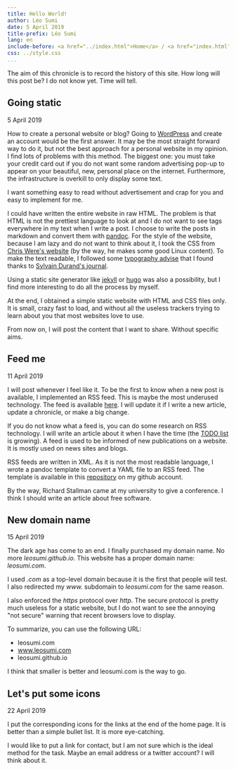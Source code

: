 ```yaml
---
title: Hello World!
author: Léo Sumi
date: 5 April 2019
title-prefix: Léo Sumi
lang: en
include-before: <a href="../index.html">Home</a> / <a href="index.html">Chronicles</a>
css: ../style.css
...
```


The aim of this chronicle is to record the history of this site. How long will this post be? I do not know yet. Time will tell.

## Going static

5 April 2019

How to create a personal website or blog? Going to [WordPress](https://wordpress.com/) and create an account would be the first answer. It may be the most straight forward way to do it, but not the best approach for a personal website in my opinion. I find lots of problems with this method. The biggest one: you must take your credit card out if you do not want some random advertising pop-up to appear on your beautiful, new, personal place on the internet. Furthermore, the infrastructure is overkill to only display some text.

I want something easy to read without advertisement and crap for you and easy to implement for me.

I could have written the entire website in raw HTML. The problem is that HTML is not the prettiest language to look at and I do not want to see tags everywhere in my text when I write a post. I choose to write the posts in markdown and convert them with [pandoc](https://pandoc.org/). For the style of the website, because I am lazy and do not want to think about it, I took the CSS from [Chris Were's website](https://chriswere.neocities.org/) (by the way, he makes some good Linux content). To make the text readable, I followed some [typography advise](http://webtypography.net/) that I found thanks to [Sylvain Durand's journal](https://www.sylvaindurand.org/).

Using a static site generator like [jekyll](https://jekyllrb.com/) or [hugo](https://gohugo.io/) was also a possibility, but I find more interesting to do all the process by myself.

At the end, I obtained a simple static website with HTML and CSS files only. It is small, crazy fast to load, and without all the useless trackers trying to learn about you that most websites love to use.

From now on, I will post the content that I want to share. Without specific aims.

## Feed me

11 April 2019

I will post whenever I feel like it. To be the first to know when a new post is available, I implemented an RSS feed. This is maybe the most underused technology. The feed is available [here](../feed.xml). I will update it if I write a new article, update a chronicle, or make a big change.

If you do not know what a feed is, you can do some research on RSS technology. I will write an article about it when I have the time (the [TODO list](../lists/todo-list.html) is growing). A feed is used to be informed of new publications on a website. It is mostly used on news sites and blogs.

RSS feeds are written in XML. As it is not the most readable language, I wrote a pandoc template to convert a YAML file to an RSS feed. The template is available in this [repository](https://github.com/leosumi/pandoc-rss-template) on my github account.

By the way, Richard Stallman came at my university to give a conference. I think I should write an article about free software.

## New domain name

15 April 2019

The dark age has come to an end. I finally purchased my domain name. No more *leosumi.github.io*. This website has a proper domain name: *leosumi.com*.

I used *.com* as a top-level domain because it is the first that people will test. I also redirected my *www.* subdomain to *leosumi.com* for the same reason.

I also enforced the *https* protocol over *http*. The secure protocol is pretty much useless for a static website, but I do not want to see the annoying "not secure" warning that recent browsers love to display.

To summarize, you can use the following URL:

* leosumi.com
* www.leosumi.com
* leosumi.github.io

I think that smaller is better and leosumi.com is the way to go.

## Let's put some icons

22 April 2019

I put the corresponding icons for the links at the end of the home page. It is better than a simple bullet list. It is more eye-catching.

I would like to put a link for contact, but I am not sure which is the ideal method for the task. Maybe an email address or a twitter account? I will think about it.
